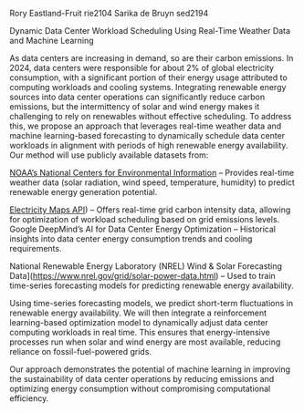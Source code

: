 Rory Eastland-Fruit rie2104
Sarika de Bruyn sed2194

Dynamic Data Center Workload Scheduling Using Real-Time Weather Data and Machine Learning

As data centers are increasing in demand, so are their carbon emissions. In 2024, data centers were responsible for about 2% of global electricity consumption, with a significant portion of their energy usage attributed to computing workloads and cooling systems. Integrating renewable energy sources into data center operations can significantly reduce carbon emissions, but the intermittency of solar and wind energy makes it challenging to rely on renewables without effective scheduling. To address this, we propose an approach that leverages real-time weather data and machine learning-based forecasting to dynamically schedule data center workloads in alignment with periods of high renewable energy availability.
Our method will use publicly available datasets from:

[NOAA’s National Centers for Environmental Information](https://www.ncei.noaa.gov/access/search/index) – Provides real-time weather data (solar radiation, wind speed, temperature, humidity) to predict renewable energy generation potential.

[Electricity Maps API](https://www.electricitymaps.com/)) – Offers real-time grid carbon intensity data, allowing for optimization of workload scheduling based on grid emissions levels.
Google DeepMind’s AI for Data Center Energy Optimization – Historical insights into data center energy consumption trends and cooling requirements.

National Renewable Energy Laboratory (NREL) Wind & Solar Forecasting Data](https://www.nrel.gov/grid/solar-power-data.html) – Used to train time-series forecasting models for predicting renewable energy availability.

Using time-series forecasting models, we predict short-term fluctuations in renewable energy availability. We will then integrate a reinforcement learning-based optimization model to dynamically adjust data center computing workloads in real time. This ensures that energy-intensive processes run when solar and wind energy are most available, reducing reliance on fossil-fuel-powered grids.

Our approach demonstrates the potential of machine learning in improving the sustainability of data center operations by reducing emissions and optimizing energy consumption without compromising computational efficiency.

